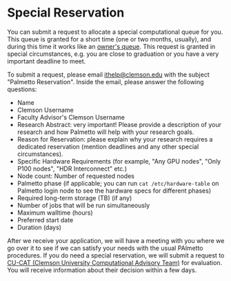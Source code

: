 # Special Reservation

You can submit a request to allocate a special computational queue for you. This queue is granted for a short time (one or two months, usually), and during this time it works like an [owner's queue](https://www.palmetto.clemson.edu/palmetto/owner/). This request is granted in special circumstances, e.g. you are close to graduation or you have a very important deadline to meet. 

To submit a request, please email ithelp@clemson.edu with the subject "Palmetto Reservation". Inside the email, please answer the following questions:

- Name
- Clemson Username
- Faculty Advisor's Clemson Username
- Research Abstract: very important! Please provide a description of your research and how Palmetto will help with your research goals.
- Reason for Reservation: please explain why your research requires a dedicated reservation (mention deadlines and any other special circumstances).
- Specific Hardware Requirements (for example, "Any GPU nodes", "Only P100 nodes", "HDR Interconnect" etc.)
- Node count: Number of requested nodes
- Palmetto phase (if applicable; you can run `cat /etc/hardware-table` on Palmetto login node to see the hardware specs for different phases)
- Required long-term storage (TB) (if any)
- Number of jobs that will be run simultaneously
- Maximum walltime (hours)
- Preferred start date
- Duration (days)

After we receive your application, we will have a meeting with you where we go over it to see if we can satisfy your needs with the usual PAlmetto procedures. If you do need a special reservation, we will submit a request to [CU-CAT (Clemson University Computational Advisory Team)](https://ccit.clemson.edu/about/governance/clemson-university-computational-advisory-team/) for evaluation. You will receive information about their decision within a few days.
